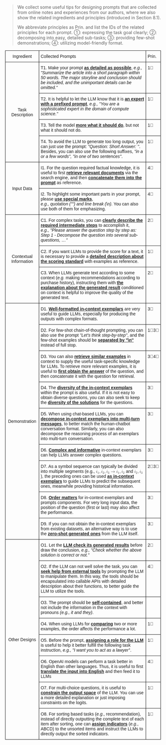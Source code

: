 > We collect some useful tips for designing prompts that are collected from online notes and experiences from our authors, where we also show the related ingredients and principles (introduced in Section 8.1). 
>
> We abbreviate principles as Prin. and list the IDs of the related principles for each prompt. 1⃝: expressing the task goal clearly; 2⃝: decomposing into easy, detailed sub-tasks; 3⃝: providing few-shot demonstrations; 4⃝: utilizing model-friendly format.

<style type="text/css">
.tg  {border-collapse:collapse;border-spacing:0;}
.tg td{border-color:black;border-style:solid;border-width:1px;font-family:Arial, sans-serif;font-size:14px;
  overflow:hidden;padding:10px 5px;word-break:normal;}
.tg th{border-color:black;border-style:solid;border-width:1px;font-family:Arial, sans-serif;font-size:14px;
  font-weight:normal;overflow:hidden;padding:10px 5px;word-break:normal;}
.tg .tg-baqh{text-align:center;vertical-align:top}
.tg .tg-0lax{text-align:left;vertical-align:top}
.tg .tg-nrix{text-align:center;vertical-align:middle}
</style>
<table class="tg">
<thead>
  <tr>
    <th class="tg-baqh">Ingredient</th>
    <th class="tg-0lax">Collected Prompts</th>
    <th class="tg-0lax">Prin.</th>
  </tr>
</thead>
<tbody>
  <tr>
    <td class="tg-nrix" rowspan="4">Task Description</td>
    <td class="tg-0lax">T1. Make your prompt <span style="font-weight:bold;text-decoration:underline">as detailed as possible</span>, <span style="font-style:italic">e.g., "Summarize the article into a short paragraph within 50 words. The major storyline and conclusion should be included, and the unimportant details can be omitted."</span></td>
    <td class="tg-0lax">1⃝</td>
  </tr>
  <tr>
    <td class="tg-0lax">T2. It is helpful to let the LLM know that it is <span style="font-weight:bold;text-decoration:underline">an expert with a prefixed prompt</span>, <span style="font-style:italic">e.g., ''You are a sophisticated expert in the domain of compute science."</span></td>
    <td class="tg-0lax">1⃝</td>
  </tr>
  <tr>
    <td class="tg-0lax">T3. Tell the model <span style="font-weight:bold;text-decoration:underline">more what it should do</span>, but not what it should not do.</td>
    <td class="tg-0lax">1⃝</td>
  </tr>
  <tr>
    <td class="tg-0lax">T4. To avoid the LLM to generate too long output, you can just use the prompt: <span style="font-style:italic">"Question:  Short Answer: ''</span>. <br>Besides, you can also use the following suffixes,<span style="font-style:italic"> "in a or a few words'', "in one of two sentences''</span>.</td>
    <td class="tg-0lax">1⃝</td>
  </tr>
  <tr>
    <td class="tg-nrix" rowspan="2">Input Data</td>
    <td class="tg-0lax">I1. For the question required factual knowledge, it is useful to first <span style="font-weight:bold;text-decoration:underline">retrieve relevant documents</span> via the search engine, and then <span style="font-weight:bold;text-decoration:underline">concatenate them into the prompt</span> as reference.</td>
    <td class="tg-0lax">4⃝</td>
  </tr>
  <tr>
    <td class="tg-0lax">I2. To highlight some important parts in your prompt, please <span style="font-weight:bold;text-decoration:underline">use special marks</span>, <br><span style="font-style:italic">e.g., quotation ("") and line break (\n)</span>. You can also use both of them for emphasizing.</td>
    <td class="tg-0lax">4⃝</td>
  </tr>
  <tr>
    <td class="tg-nrix" rowspan="3">Contextual Information</td>
    <td class="tg-0lax">C1. For complex tasks, you can <span style="font-weight:bold;text-decoration:underline">clearly describe the required intermediate steps</span> to accomplish it, <br><span style="font-style:italic">e.g., "Please answer the question step by step as: Step 1 - Decompose the question into several sub-questions, …''</span></td>
    <td class="tg-0lax">2⃝</td>
  </tr>
  <tr>
    <td class="tg-0lax">C2. If you want LLMs to provide the score for a  text, it is necessary to provide a <span style="font-weight:bold;text-decoration:underline">detailed description about the scoring standard</span> with examples as reference.</td>
    <td class="tg-0lax">1⃝</td>
  </tr>
  <tr>
    <td class="tg-0lax">C3. When LLMs generate text according to some context (<span style="font-style:italic">e.g.</span> making recommendations according to purchase history), instructing them with <span style="font-weight:bold;text-decoration:underline">the explanation about the generated result</span> conditioned on context is helpful to improve the quality of the generated text.</td>
    <td class="tg-0lax">2⃝</td>
  </tr>
  <tr>
    <td class="tg-nrix" rowspan="9">Demonstration</td>
    <td class="tg-0lax">D1. <span style="font-weight:bold;text-decoration:underline">Well-formatted in-context  exemplars</span> are very useful to guide LLMs, especially for producing the outputs with complex formats.</td>
    <td class="tg-0lax">3⃝</td>
  </tr>
  <tr>
    <td class="tg-0lax">D2. For few-shot chain-of-thought prompting, you can also use the prompt <span style="font-style:italic">"Let's think step-by-step''</span>, and the few-shot examples should be <span style="font-weight:bold;text-decoration:underline">separated by "\n''</span> instead of full stop.</td>
    <td class="tg-0lax">1⃝3⃝</td>
  </tr>
  <tr>
    <td class="tg-0lax">D3. You can also <span style="font-weight:bold;text-decoration:underline">retrieve similar examples</span> in context to supply the useful task-specific knowledge for LLMs. To retrieve more relevant examples, it is useful to <span style="font-weight:bold;text-decoration:underline">first obtain the answer</span> of the question, and then concatenate it with the question for retrieval.</td>
    <td class="tg-0lax">3⃝4⃝</td>
  </tr>
  <tr>
    <td class="tg-0lax">D4. The <span style="font-weight:bold;text-decoration:underline">diversity of the in-context exemplars</span> within the prompt is also useful. If it is not easy to obtain diverse questions, you can also seek to keep the <span style="font-weight:bold;text-decoration:underline">diversity of the solutions</span> for the questions.</td>
    <td class="tg-0lax">3⃝</td>
  </tr>
  <tr>
    <td class="tg-0lax">D5. When using chat-based LLMs, you can <span style="font-weight:bold;text-decoration:underline">decompose in-context exemplars into multi-turn messages</span>, to better match the human-chatbot conversation format. Similarly, you can also decompose the reasoning process of an exemplars into multi-turn conversation.</td>
    <td class="tg-0lax">3⃝</td>
  </tr>
  <tr>
    <td class="tg-0lax">D6. <span style="font-weight:bold;text-decoration:underline">Complex and informative</span> in-context exemplars can help LLMs answer complex questions.</td>
    <td class="tg-0lax">3⃝</td>
  </tr>
  <tr>
    <td class="tg-0lax">D7. As a symbol sequence can typically be divided into multiple segments (e.g., <math><msub><mi>i</mi><mn>1</mn></msub><mo>,</mo> <msub><mi>i</mi><mn>2</mn></msub><mo>,</mo> <msub><mi>i</mi><mn>3</mn></msub> <mo>&rarr;</mo> <msub><mi>i</mi><mn>1</mn></msub><mo>,</mo> <msub><mi>i</mi><mn>2</mn></msub></math> and <math><msub><mi>i</mi><mn>2</mn></msub><mo>,</mo><msub><mi>i</mi><mn>3</mn></msub></math>), the preceding ones can be used <span style="font-weight:bold;text-decoration:underline">as in-context exemplars</span> to guide LLMs to predict the subsequent ones,  meanwhile providing  historical information.</td>
    <td class="tg-0lax">2⃝3⃝</td>
  </tr>
  <tr>
    <td class="tg-0lax">D8. <span style="font-weight:bold;text-decoration:underline">Order matters</span> for in-context exemplars and prompts components. For very long input data, the position of the question (first or last) may also affect the performance.</td>
    <td class="tg-0lax">3⃝</td>
  </tr>
  <tr>
    <td class="tg-0lax">D9. If you can not obtain the in-context exemplars from existing datasets, an alternative way is to use the <span style="font-weight:bold;text-decoration:underline">zero-shot generated ones</span> from the LLM itself.</td>
    <td class="tg-0lax">3⃝</td>
  </tr>
  <tr>
    <td class="tg-nrix" rowspan="8">Other Designs</td>
    <td class="tg-0lax">O1. Let the <span style="font-weight:bold;text-decoration:underline">LLM check its generated results</span> before draw the conclusion, <span style="font-style:italic">e.g., "Check whether the above solution is correct or not.''</span></td>
    <td class="tg-0lax">2⃝</td>
  </tr>
  <tr>
    <td class="tg-0lax">O2. If the LLM can not well solve the task, you can <span style="font-weight:bold;text-decoration:underline">seek help from external tools</span> by prompting the LLM to manipulate them. In this way, the tools should be encapsulated into callable APIs with detailed description about their functions, to better guide the LLM to utilize the tools.</td>
    <td class="tg-0lax">4⃝</td>
  </tr>
  <tr>
    <td class="tg-0lax">O3. The prompt should be <span style="font-weight:bold;text-decoration:underline">self-contained</span>, and better not include the information in the context with pronouns <span style="font-style:italic">(e.g., it and they)</span>.</td>
    <td class="tg-0lax"></td>
  </tr>
  <tr>
    <td class="tg-0lax">O4. When using LLMs for <span style="font-weight:bold;text-decoration:underline">comparing</span> two or more examples, the order affects the performance a lot.</td>
    <td class="tg-0lax">1⃝</td>
  </tr>
  <tr>
    <td class="tg-0lax">O5. Before the prompt, <span style="font-weight:bold;text-decoration:underline">assigning a role for the LLM</span> is useful to help it better fulfill the following task instruction, <span style="font-style:italic">e.g., "I want you to act as a lawyer'</span>'.</td>
    <td class="tg-0lax">1⃝</td>
  </tr>
  <tr>
    <td class="tg-0lax">O6. OpenAI models can perform a task better in English than other languages. Thus, it is useful to first <span style="font-weight:bold;text-decoration:underline">translate the input into English</span> and then feed it to LLMs</td>
    <td class="tg-0lax">4⃝</td>
  </tr>
  <tr>
    <td class="tg-0lax">O7. For multi-choice questions, it is useful to <span style="font-weight:bold;text-decoration:underline">constrain the output space</span> of the LLM. You can use a more detailed explanation or just imposing constraints on the logits.</td>
    <td class="tg-0lax">1⃝</td>
  </tr>
  <tr>
    <td class="tg-0lax">O8. For sorting based  tasks (<span style="font-style:italic">e.g</span>., recommendation), instead of directly outputting the complete text of each item after sorting, one can <span style="font-weight:bold;text-decoration:underline">assign indicators</span> (<span style="font-style:italic">e.g.</span>, ABCD) to the unsorted items and instruct the LLMs to directly output the sorted indicators.</td>
    <td class="tg-0lax">1⃝</td>
  </tr>
</tbody>
</table>